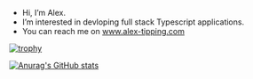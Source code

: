 -  Hi, I’m Alex.
-  I’m interested in devloping full stack Typescript applications. 
-  You can reach me on www.alex-tipping.com

[![trophy](https://github-profile-trophy.vercel.app/?username=alext162&theme=onedark)](https://github.com/ryo-ma/github-profile-trophy)

[![Anurag's GitHub stats](https://github-readme-stats.vercel.app/api?username=alext162&count_private=true&show_icons=true&theme=radical)](https://github.com/anuraghazra/github-readme-stats)





